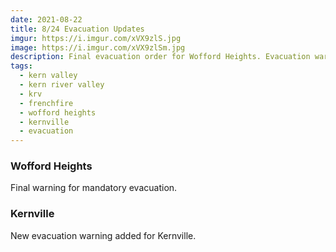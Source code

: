 ```yaml
---
date: 2021-08-22
title: 8/24 Evacuation Updates
imgur: https://i.imgur.com/xVX9zlS.jpg
image: https://i.imgur.com/xVX9zlSm.jpg
description: Final evacuation order for Wofford Heights. Evacuation warning added for Kernville.
tags:
  - kern valley
  - kern river valley
  - krv
  - frenchfire
  - wofford heights
  - kernville
  - evacuation
---
```

### Wofford Heights
Final warning for mandatory evacuation.

### Kernville
New evacuation warning added for Kernville.
